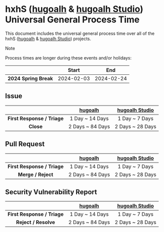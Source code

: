 [hugoalh]: https://github.com/hugoalh
[hugoalh-studio]: https://github.com/hugoalh-studio

# hxhS ([hugoalh][hugoalh] & [hugoalh Studio][hugoalh-studio]) Universal General Process Time

This document includes the universal general process time over all of the hxhS ([hugoalh][hugoalh] & [hugoalh Studio][hugoalh-studio]) projects.

> [!NOTE]
> Process times are longer during these events and/or holidays:
>
> |  | **Start** | **End** |
> |:-:|:-:|:-:|
> | **2024 Spring Break** | 2024-02-03 | 2024-02-24 |

## Issue

|  | **[hugoalh][hugoalh]** | **[hugoalh Studio][hugoalh-studio]** |
|:-:|:-:|:-:|
| **First Response / Triage** | 1 Day \~  14 Days | 1 Day \~ 7 Days |
| **Close** | 2 Days \~ 84 Days | 2 Days \~ 28 Days |

## Pull Request

|  | **[hugoalh][hugoalh]** | **[hugoalh Studio][hugoalh-studio]** |
|:-:|:-:|:-:|
| **First Response / Triage** | 1 Day \~  14 Days | 1 Day \~ 7 Days |
| **Merge / Reject** | 2 Days \~ 84 Days | 2 Days \~ 28 Days |

## Security Vulnerability Report

|  | **[hugoalh][hugoalh]** | **[hugoalh Studio][hugoalh-studio]** |
|:-:|:-:|:-:|
| **First Response / Triage** | 1 Day \~  14 Days | 1 Day \~ 7 Days |
| **Reject / Resolve** | 2 Days \~ 84 Days | 2 Days \~ 28 Days |
